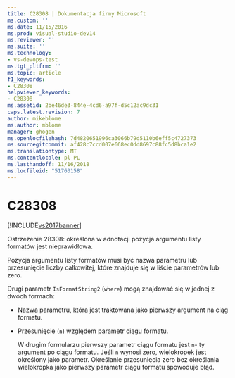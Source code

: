 ```yaml
---
title: C28308 | Dokumentacja firmy Microsoft
ms.custom: ''
ms.date: 11/15/2016
ms.prod: visual-studio-dev14
ms.reviewer: ''
ms.suite: ''
ms.technology:
- vs-devops-test
ms.tgt_pltfrm: ''
ms.topic: article
f1_keywords:
- C28308
helpviewer_keywords:
- C28308
ms.assetid: 2be46de3-844e-4cd6-a97f-d5c12ac9dc31
caps.latest.revision: 7
author: mikeblome
ms.author: mblome
manager: ghogen
ms.openlocfilehash: 7d4820651996ca3066b79d5110b6eff5c4727373
ms.sourcegitcommit: af428c7ccd007e668ec0dd8697c88fc5d8bca1e2
ms.translationtype: MT
ms.contentlocale: pl-PL
ms.lasthandoff: 11/16/2018
ms.locfileid: "51763158"
---
```

# <a name="c28308"></a>C28308
[!INCLUDE[vs2017banner](../includes/vs2017banner.md)]

Ostrzeżenie 28308: określona w adnotacji pozycja argumentu listy formatów jest nieprawidłowa.  
  
 Pozycja argumentu listy formatów musi być nazwa parametru lub przesunięcie liczby całkowitej, które znajduje się w liście parametrów lub zero.  
  
 Drugi parametr `IsFormatString2` (`where`) mogą znajdować się w jednej z dwóch formach:  
  
- Nazwa parametru, która jest traktowana jako pierwszy argument na ciąg formatu.  
  
- Przesunięcie (`n`) względem parametr ciągu formatu.  
  
  W drugim formularzu pierwszy parametr ciągu formatu jest `n`- ty argument po ciągu formatu. Jeśli `n` wynosi zero, wielokropek jest określony jako parametr. Określanie przesunięcia zero bez określania wielokropka jako pierwszy parametr ciągu formatu spowoduje błąd.



